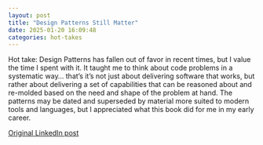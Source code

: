```yaml
---
layout: post
title: "Design Patterns Still Matter"
date: 2025-01-20 16:09:48
categories: hot-takes
---
```


Hot take: Design Patterns has fallen out of favor in recent times, but I value the time I spent with it. It taught me to think about code problems in a systematic way… that’s it’s not just about delivering software that works, but rather about delivering a set of capabilities that can be reasoned about and re-molded based on the need and shape of the problem at hand. The patterns may be dated and superseded by material more suited to modern tools and languages, but I appreciated what this book did for me in my early career.

[Original LinkedIn post](https://www.linkedin.com/feed/update/urn%3Ali%3Ashare%3A7287139260892098560)
